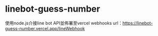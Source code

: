 # linebot-guess-number
使用node.js介接line bot API並佈署至vercel
webhooks url：https://linebot-guess-number.vercel.app/lineWebhook
